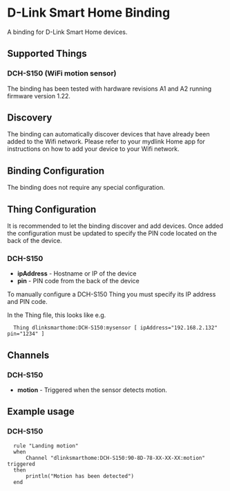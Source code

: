 # D-Link Smart Home Binding

A binding for D-Link Smart Home devices.

## Supported Things

### DCH-S150 (WiFi motion sensor)

The binding has been tested with hardware revisions A1 and A2 running firmware version 1.22.

## Discovery

The binding can automatically discover devices that have already been added to the Wifi network. Please refer to your mydlink Home app for instructions on how to add your device to your Wifi network.

## Binding Configuration

The binding does not require any special configuration.

## Thing Configuration

It is recommended to let the binding discover and add devices.
Once added the configuration must be updated to specify the PIN code located on the back of the device.

### DCH-S150

*   **ipAddress** - Hostname or IP of the device
*   **pin** - PIN code from the back of the device

To manually configure a DCH-S150 Thing you must specify its IP address and PIN code.

In the Thing file, this looks like e.g.

```
  Thing dlinksmarthome:DCH-S150:mysensor [ ipAddress="192.168.2.132" pin="1234" ]
```

## Channels

### DCH-S150

*   **motion** - Triggered when the sensor detects motion.

## Example usage

### DCH-S150

```
  rule "Landing motion"
  when
      Channel "dlinksmarthome:DCH-S150:90-8D-78-XX-XX-XX:motion" triggered
  then
      println("Motion has been detected")
  end
```
